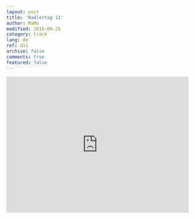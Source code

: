 ```yaml
---   
layout: post 
title: 'Radlertag 11'  
author: MaMo 
modified: 2016-09-25
category: track 
lang: de 
ref: d11
archive: false 
comments: true 
featured: false 
--- 
```


                                                                                                                                                                                                                                                                                                                                                                                                                                                                                                              

<iframe width='480' height='360' src='http://track-kit.net/maps_s3/?v=embed&track=229812.gpx' frameborder='0' allowfullscreen></iframe>